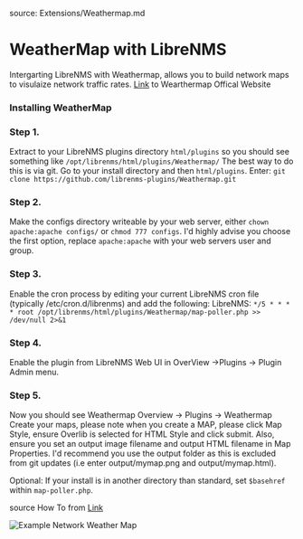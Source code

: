 source: Extensions/Weathermap.md

# WeatherMap with LibreNMS
Intergarting LibreNMS with Weathermap, allows you to build network maps to visulaize network traffic rates.
[Link](https://network-weathermap.com/) to Wearthermap Offical Website

### Installing WeatherMap

### Step 1. 
Extract to your LibreNMS plugins directory `html/plugins` so you should see something like `/opt/librenms/html/plugins/Weathermap/`
The best way to do this is via git. Go to your install directory and then `html/plugins`.
Enter:
    `git clone https://github.com/librenms-plugins/Weathermap.git`
### Step 2. 
Make the configs directory writeable by your web server, either `chown apache:apache configs/` or `chmod 777 configs`.
I'd highly advise you choose the first option, replace `apache:apache` with your web servers user and group.
### Step 3. 
Enable the cron process by editing your current LibreNMS cron file (typically /etc/cron.d/librenms) and add the following:
LibreNMS:  `*/5 * * * * root /opt/librenms/html/plugins/Weathermap/map-poller.php >> /dev/null 2>&1`
### Step 4. 
Enable the plugin from LibreNMS Web UI in OverView ->Plugins -> Plugin Admin menu.

### Step 5. 
Now you should see Weathermap Overview -> Plugins -> Weathermap
Create your maps, please note when you create a MAP, please click Map Style, ensure Overlib is selected for HTML Style and click submit.
Also, ensure you set an output image filename and output HTML filename in Map Properties.
I'd recommend you use the output folder as this is excluded from git updates (i.e enter output/mymap.png and output/mymap.html).

Optional: If your install is in another directory than standard, set `$basehref` within `map-poller.php`.

source How To from [Link](https://github.com/librenms-plugins/Weathermap/edit/master/INSTALL.md)

![Example Network Weather Map](/img/network-weather-map.PNG)
